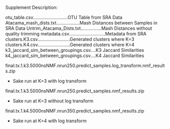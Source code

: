 Supplement Description:otu_table.csv...........................OTU Table from SRA DataAtacama_mash_dists.txt..................Mash Distances between Samples in SRA DataUntrim_Atacama_Dists.txt................Mash Distances without quality trimming metadata.csv............................Metadata from SRAclusters.K3.csv.........................Generated clusters where K=3clusters.K4.csv.........................Generated clusters where K=4k3_jaccard_sim_between_groupings.csv....K3 Jaccard Similarities k4_jaccard_sim_between_groupings.csv....K4 Jaccard Similaritiesfinal.tx.1.k3.5000nsNMF.nrun250.predict_samples.log_transform.nmf_results.zip- Sake run at K=3 with log transform

final.tx.1.k3.5000nsNMF.nrun250.predict_samples.nmf_results.zip- Sake run at K=3 without log transform 

final.tx.1.k4.5000nsNMF.nrun350.predict_samples.nmf_results.zip- Sake run at K=4 with log transform 